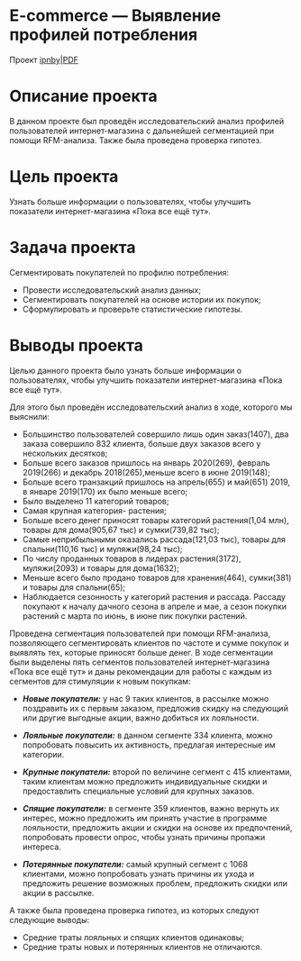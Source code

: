 # E-commerce — Выявление профилей потребления
Проект [ipnby]()|[PDF]()
# Описание проекта
В данном проекте был проведён исследовательский анализ профилей пользователей интернет-магазина с дальнейшей сегментацией при помощи RFM-анализа. Также была проведена проверка гипотез.
# Цель проекта 
Узнать больше информации о пользователях, чтобы улучшить показатели интернет-магазина «Пока все ещё тут».

# Задача проекта 
Сегментировать покупателей по профилю потребления:
- Провести исследовательский анализ данных;
- Сегментировать покупателей на основе истории их покупок;
- Сформулировать и проверьте статистические гипотезы.
# Выводы проекта
Целью данного проекта было узнать больше информации о пользователях, чтобы улучшить показатели интернет-магазина «Пока все ещё тут».

Для этого был проведён исследовательский анализ в ходе, которого мы выяснили:
- Большинство пользователей совершило лишь один заказ(1407), два заказа совершило 832 клиента, больше двух заказов всего у нескольких десятков;
- Больше всего заказов пришлось на январь 2020(269), февраль 2019(266) и декабрь 2018(265),меньше всего в июне 2019(148);
- Больше всего транзакций пришлось на апрель(655) и май(651) 2019, в январе 2019(170) их было меньше всего;
- Было выделено 11 категорий товаров;
- Самая крупная категория- растения;
- Больше всего денег приносят товары категорий растения(1,04 млн), товары для дома(905,67 тыс) и сумки(739,82 тыс);
- Самые неприбыльными оказались рассада(121,03 тыс), товары для спальни(110,16 тыс) и муляжи(98,24 тыс);
- По числу проданных товаров в лидерах растения(3172), муляжи(2093) и товары для дома(1632); 
- Меньше всего было продано товаров для хранения(464), сумки(381) и товары для спальни(65);
- Наблюдается сезонность у категорий растения и рассада. Рассаду покупают к началу дачного сезона в апреле и мае, а сезон покупки растений с марта по июнь, в июне пик покупки растений.

Проведена сегментация пользователей при помощи RFM-анализа, позволяющего сегментировать клиентов по частоте и сумме покупок и выявлять тех, которые приносят больше денег. В ходе сегментации были выделены пять сегментов пользователей интернет-магазина «Пока все ещё тут» и даны рекомендации для работы с каждым из сегментов для стимуляции к новым покупкам:
- ***Новые покупатели:*** у нас 9 таких клиентов, в рассылке можно поздравить их с первым заказом, предложив скидку на следующий или другие выгодные акции, важно добиться их лояльности.

- ***Лояльные покупатели:*** в данном сегменте 334 клиента, можно попробовать повысить их активность, предлагая интересные им категории.

- ***Крупные покупатели:*** второй по величине сегмент с 415 клиентами, таким клиентам можно предложить индивидуальные скидки и предоставлить специальные условий для крупных заказов.

- ***Спящие покупатели:*** в сегменте 359 клиентов, важно вернуть их интерес, можно предложить им принять участие в программе лояльности, предложить акции и скидки на основе их предпочтений, попробовать провести опрос, чтобы узнать причины пропажи интереса.

- ***Потерянные покупатели:*** самый крупный сегмент с 1068 клиентами, можно попробовать узнать причины их ухода и предложить решение возможных проблем, предложить скидки или акции в рассылке.

А также была проведена проверка гипотез, из которых следуют следующие выводы:
- Средние траты лояльных и спящих клиентов одинаковы;
- Средние траты новых и потерянных клиентов не отличаются.
